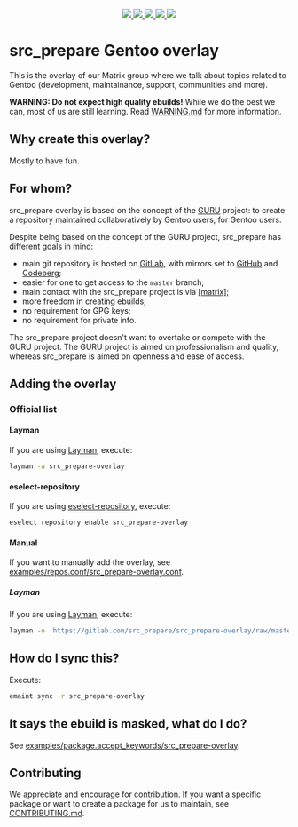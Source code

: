 <p align="center">
    <a href="https://gitlab.com/src_prepare/src_prepare-overlay/pipelines">
        <img src="https://gitlab.com/src_prepare/src_prepare-overlay/badges/master/pipeline.svg">
    </a>
    <a href="https://gentoo.org/">
        <img src="https://gitlab.com/src_prepare/badge/-/raw/master/powered-by-gentoo-linux-tyrian.svg">
    </a>
    <a href="./LICENSE">
        <img src="https://img.shields.io/badge/license-GPLv2-blue.svg">
    </a>
    <a href="https://app.element.io/#/room/#src_prepare:matrix.org">
        <img src="https://gitlab.com/src_prepare/badge/-/raw/master/chat-matrix-blue.svg">
    </a>
    <a href="https://gitlab.com/src_prepare/src_prepare-overlay/commits/master.atom">
        <img src="https://gitlab.com/src_prepare/badge/-/raw/master/feed-atom-orange.svg">
    </a>
</p>

# src_prepare Gentoo overlay

This is the overlay of our Matrix group where we talk about topics related to Gentoo (development, maintainance, support, communities and more).

**WARNING: Do not expect high quality ebuilds!** While we do the best we can, most of us are still learning. Read [WARNING.md](./WARNING.md) for more information.

## Why create this overlay?

Mostly to have fun.

## For whom?

src_prepare overlay is based on the concept of the [GURU](https://wiki.gentoo.org/wiki/Project:GURU) project: to create a repository maintained collaboratively by Gentoo users, for Gentoo users.

Despite being based on the concept of the GURU project, src_prepare has different goals in mind:

- main git repository is hosted on [GitLab](https://gitlab.com/src_prepare/src_prepare-overlay), with mirrors set to [GitHub](https://github.com/xgqt/src_prepare-overlay) and [Codeberg](https://codeberg.org/src_prepare/src_prepare-overlay);
- easier for one to get access to the `master` branch;
- main contact with the src_prepare project is via [[matrix]](https://matrix.to/#/#src_prepare:matrix.org);
- more freedom in creating ebuilds;
- no requirement for GPG keys;
- no requirement for private info.

The src_prepare project doesn't want to overtake or compete with the GURU project. The GURU project is aimed on professionalism and quality, whereas src_prepare is aimed on openness and ease of access.

## Adding the overlay

### Official list

#### Layman

If you are using [Layman](https://wiki.gentoo.org/wiki/Layman), execute:

``` sh
layman -a src_prepare-overlay
```

#### eselect-repository

If you are using [eselect-repository](https://wiki.gentoo.org/wiki/Eselect/Repository), execute:

``` sh
eselect repository enable src_prepare-overlay
```

#### Manual

If you want to manually add the overlay, see [examples/repos.conf/src_prepare-overlay.conf](https://gitlab.com/src_prepare/src_prepare-overlay/blob/master/examples/repos.conf/src_prepare-overlay.conf).

##### Layman

If you are using [Layman](https://wiki.gentoo.org/wiki/Layman), execute:

``` sh
layman -o 'https://gitlab.com/src_prepare/src_prepare-overlay/raw/master/repositories.xml' -f -a src_prepare-overlay
```

## How do I sync this?

Execute:

``` sh
emaint sync -r src_prepare-overlay
```

## It says the ebuild is masked, what do I do?

See [examples/package.accept_keywords/src_prepare-overlay](https://gitlab.com/src_prepare/src_prepare-overlay/blob/master/examples/package.accept_keywords/src_prepare-overlay).

## Contributing

We appreciate and encourage for contribution. If you want a specific package or want to create a package for us to maintain, see [CONTRIBUTING.md](/CONTRIBUTING.md).
